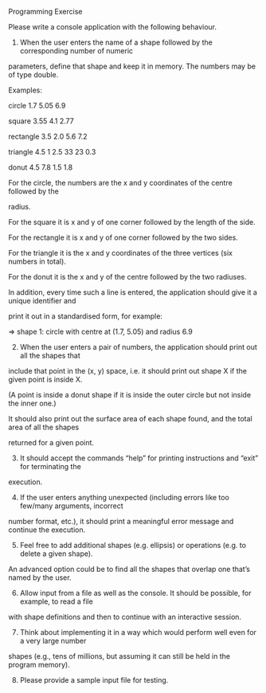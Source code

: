 Programming Exercise

Please write a console application with the following behaviour.

1. When the user enters the name of a shape followed by the corresponding number of numeric

parameters, define that shape and keep it in memory. The numbers may be of type double.

Examples:

circle 1.7 ­5.05 6.9

square 3.55 4.1 2.77

rectangle 3.5 2.0 5.6 7.2

triangle 4.5 1 ­2.5 ­33 23 0.3

donut 4.5 7.8 1.5 1.8

For the circle, the numbers are the x and y coordinates of the centre followed by the

radius.

For the square it is x and y of one corner followed by the length of the side.

For the rectangle it is x and y of one corner followed by the two sides.

For the triangle it is the x and y coordinates of the three vertices (six numbers in total).

For the donut it is the x and y of the centre followed by the two radiuses.

In addition, every time such a line is entered, the application should give it a unique identifier and

print it out in a standardised form, for example:

=> shape 1: circle with centre at (1.7, ­5.05) and radius 6.9

2. When the user enters a pair of numbers, the application should print out all the shapes that

include that point in the (x, y) space, i.e. it should print out shape X if the given point is inside X.

(A point is inside a donut shape if it is inside the outer circle but not inside the inner one.)

It should also print out the surface area of each shape found, and the total area of all the shapes

returned for a given point.

3. It should accept the commands “help” for printing instructions and “exit” for terminating the

execution.

4. If the user enters anything unexpected (including errors like too few/many arguments, incorrect

number format, etc.), it should print a meaningful error message and continue the execution.

5. Feel free to add additional shapes (e.g. ellipsis) or operations (e.g. to delete a given shape).

An advanced option could be to find all the shapes that overlap one that’s named by the user.

6. Allow input from a file as well as the console. It should be possible, for example, to read a file

with shape definitions and then to continue with an interactive session.

7. Think about implementing it in a way which would perform well even for a very large number

shapes (e.g., tens of millions, but assuming it can still be held in the program memory).

8. Please provide a sample input file for testing.

